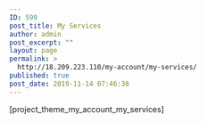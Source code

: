 ```yaml
---
ID: 599
post_title: My Services
author: admin
post_excerpt: ""
layout: page
permalink: >
  http://18.209.223.110/my-account/my-services/
published: true
post_date: 2019-11-14 07:46:38
---
```

[project_theme_my_account_my_services]